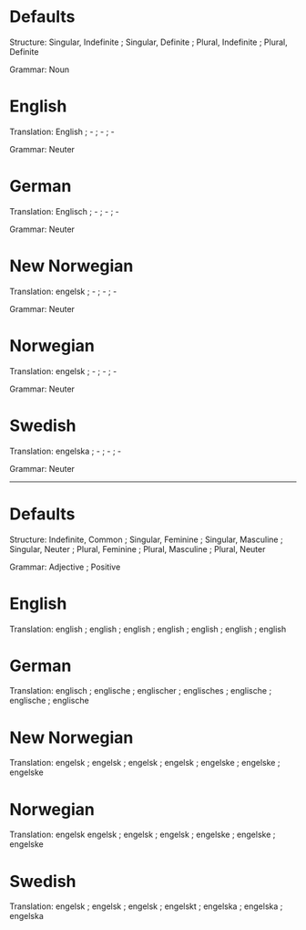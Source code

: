 Defaults
========

Structure: Singular, Indefinite ; Singular, Definite ; Plural, Indefinite ; Plural, Definite

Grammar:   Noun



English
=======

Translation: English ; - ; - ; -

Grammar:     Neuter



German
======

Translation: Englisch ; - ; - ; -

Grammar:     Neuter



New Norwegian
=============

Translation: engelsk ; - ; - ; -

Grammar:     Neuter



Norwegian
=========

Translation: engelsk ; - ; - ; -

Grammar:     Neuter



Swedish
=======

Translation: engelska ; - ; - ; -

Grammar:     Neuter



--------------------------------------------------------------------------------



Defaults
========

Structure: Indefinite, Common ;
           Singular, Feminine ; Singular, Masculine ; Singular, Neuter ;
           Plural, Feminine   ; Plural, Masculine   ; Plural, Neuter

Grammar:   Adjective ; Positive



English
=======

Translation: english ;
             english ; english ; english ;
             english ; english ; english



German
======

Translation: englisch  ;
             englische ; englischer ; englisches ;
             englische ; englische  ; englische



New Norwegian
=============

Translation: engelsk  ;
             engelsk  ; engelsk  ; engelsk  ;
             engelske ; engelske ; engelske



Norwegian
=========

Translation: engelsk
             engelsk  ; engelsk  ; engelsk  ;
             engelske ; engelske ; engelske



Swedish
=======

Translation: engelsk ;
             engelsk  ; engelsk  ; engelskt ;
             engelska ; engelska ; engelska
